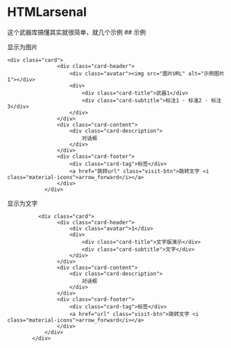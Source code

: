 # HTMLarsenal
这个武器库搞懂其实就很简单，就几个示例
## 示例

显示为图片

    <div class="card">
                    <div class="card-header">
                        <div class="avatar"><img src="图片URL" alt="示例图片1"></div>
                        <div>
                            <div class="card-title">武器1</div>
                            <div class="card-subtitle">标注1 · 标准2 · 标注3</div>
                        </div>
                    </div>
                    <div class="card-content">
                        <div class="card-description">
                            对话框
                        </div>
                    </div>
                    <div class="card-footer">
                        <div class="card-tag">标签</div>
                        <a href="跳转url" class="visit-btn">跳转文字 <i class="material-icons">arrow_forward</i></a>
                    </div>
                </div>

显示为文字

              <div class="card">
                    <div class="card-header">
                        <div class="avatar">1</div>
                        <div>
                            <div class="card-title">文字版演示</div>
                            <div class="card-subtitle">文字</div>
                        </div>
                    </div>
                    <div class="card-content">
                        <div class="card-description">
                            对话框
                        </div>
                    </div>
                    <div class="card-footer">
                        <div class="card-tag">标签</div>
                        <a href="url" class="visit-btn">跳转文字 <i class="material-icons">arrow_forward</i></a>
                    </div>
                </div>
            </div>
